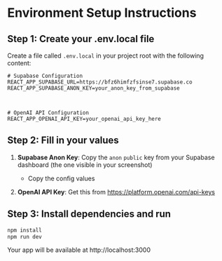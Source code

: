 # Environment Setup Instructions

## Step 1: Create your .env.local file

Create a file called `.env.local` in your project root with the following content:

```env
# Supabase Configuration
REACT_APP_SUPABASE_URL=https://bfz6himfzfsinse7.supabase.co
REACT_APP_SUPABASE_ANON_KEY=your_anon_key_from_supabase



# OpenAI API Configuration
REACT_APP_OPENAI_API_KEY=your_openai_api_key_here
```

## Step 2: Fill in your values

1. **Supabase Anon Key**: Copy the `anon` `public` key from your Supabase dashboard (the one visible in your screenshot)


   - Copy the config values

3. **OpenAI API Key**: Get this from https://platform.openai.com/api-keys

## Step 3: Install dependencies and run

```bash
npm install
npm run dev
```

Your app will be available at http://localhost:3000 